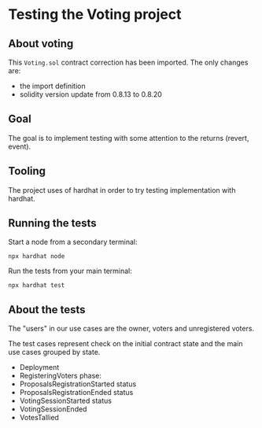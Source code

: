 # Testing the Voting project
 
## About voting

This `Voting.sol` contract correction has been imported. The only changes are:
* the import definition 
* solidity version update from 0.8.13 to 0.8.20

## Goal

The goal is to implement testing with some attention to the returns (revert, event).

## Tooling

The project uses of hardhat in order to try testing implementation with hardhat.
 
## Running the tests

Start a node from a secondary terminal:

    npx hardhat node

Run the tests from your main terminal:

    npx hardhat test

## About the tests

The "users" in our use cases are the owner, voters and unregistered voters.

The test cases represent check on the initial contract state and the main use cases grouped by state. 

- Deployment
- RegisteringVoters phase:
- ProposalsRegistrationStarted status
- ProposalsRegistrationEnded status
- VotingSessionStarted status
- VotingSessionEnded
- VotesTallied